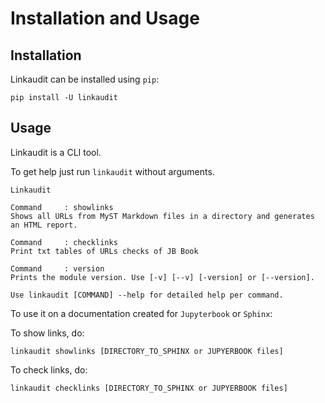 # Installation and Usage

## Installation

Linkaudit can be installed using `pip`:
```
pip install -U linkaudit
```


## Usage

Linkaudit is a CLI tool.

To get help just run `linkaudit` without arguments.
```shell 
Linkaudit

Command 	: showlinks
Shows all URLs from MyST Markdown files in a directory and generates an HTML report.

Command 	: checklinks
Print txt tables of URLs checks of JB Book

Command 	: version
Prints the module version. Use [-v] [--v] [-version] or [--version].

Use linkaudit [COMMAND] --help for detailed help per command.
```

To use it on a  documentation created for `Jupyterbook` or `Sphinx`:

To show links, do:
```
linkaudit showlinks [DIRECTORY_TO_SPHINX or JUPYERBOOK files]
```

To check links, do:
```
linkaudit checklinks [DIRECTORY_TO_SPHINX or JUPYERBOOK files]
```

